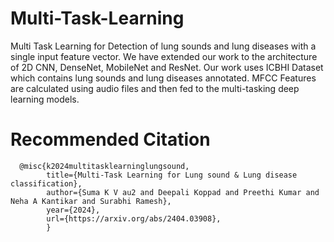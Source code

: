 # Multi-Task-Learning
Multi Task Learning for Detection of lung sounds and lung diseases with a single input feature vector. We have extended our work to the architecture of 2D CNN, DenseNet, MobileNet and ResNet.
Our work uses ICBHI Dataset which contains lung sounds and lung diseases annotated. MFCC Features are calculated using audio files and then fed to the multi-tasking deep learning models.


# Recommended Citation

      @misc{k2024multitasklearninglungsound,
            title={Multi-Task Learning for Lung sound & Lung disease classification}, 
            author={Suma K V au2 and Deepali Koppad and Preethi Kumar and Neha A Kantikar and Surabhi Ramesh},
            year={2024},
            url={https://arxiv.org/abs/2404.03908}, 
            }


 
